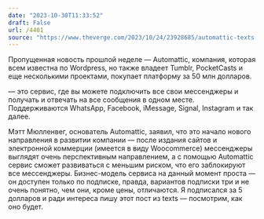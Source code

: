 ```yaml
---
date: "2023-10-30T11:33:52"
draft: False
url: /4401
source: "https://www.theverge.com/2023/10/24/23928685/automattic-texts-acquisition-universal-messaging"
---
```


Пропущенная новость прошлой неделе — Automattic, компания, которая всем известна по Wordpress, но также владеет Tumblr, PocketCasts и еще несколькими проектами, покупает платформу  за 50 млн долларов. 

 — это сервис, где вы можете подключить все свои мессенджеры и получать и отвечать на все сообщения в одном месте. Поддерживаются WhatsApp, Facebook, iMessage, Signal, Instagram и так далее. 

Мэтт Мюлленвег, основатель Automattic, заявил, что это начало нового направления в развитии компании — после издания сайтов и электронной коммерции (имеется в виду Woocommerce) мессенджеры выглядят очень перспективным направлением, а с помощью Automattic сервис сможет развиваться с меньшим риском, что его заблокируют все мессенджеры. Бизнес-модель сервиса на данный момент проста — он доступен только по подписке, правда, вариантов подписки три и не очень понятно, чем они, кроме цены, отличаются. Я подписался за 5 долларов и ради интереса пишу этот пост из texts — посмотрим, как оно будет.
